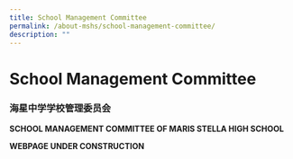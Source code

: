 ```yaml
---
title: School Management Committee
permalink: /about-mshs/school-management-committee/
description: ""
---
```

# School Management Committee



### 海星中学学校管理委员会

**SCHOOL MANAGEMENT COMMITTEE OF MARIS STELLA HIGH SCHOOL**


	
<b>WEBPAGE UNDER CONSTRUCTION</b>
	
